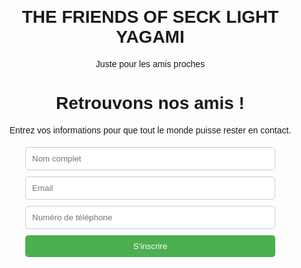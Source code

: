 # THE FRIENDS OF SECK LIGHT YAGAMI 
Juste pour les amis proches

<!DOCTYPE html>
<html lang="fr">
<head>
    <meta charset="UTF-8">
    <meta name="viewport" content="width=device-width, initial-scale=1.0">
    <title>Retrouvailles entre amis</title>
    <style>
        body { font-family: Arial, sans-serif; margin: 20px; text-align: center; }
        form { max-width: 400px; margin: auto; }
        input, button { width: 100%; padding: 10px; margin: 5px 0; border-radius: 5px; border: 1px solid #ccc; }
        button { background-color: #4CAF50; color: white; border: none; cursor: pointer; }
    </style>
</head>
<body>
    <h1>Retrouvons nos amis !</h1>
    <p>Entrez vos informations pour que tout le monde puisse rester en contact.</p>
    <form id="registerForm">
        <input type="text" id="name" placeholder="Nom complet" required>
        <input type="email" id="email" placeholder="Email" required>
        <input type="tel" id="phone" placeholder="Numéro de téléphone" required>
        <button type="submit">S'inscrire</button>
    </form>
    <script>
        document.getElementById('registerForm').addEventListener('submit', (e) => {
            e.preventDefault();
            alert('Merci pour votre inscription !');
        });
    </script>
</body>
</html>

